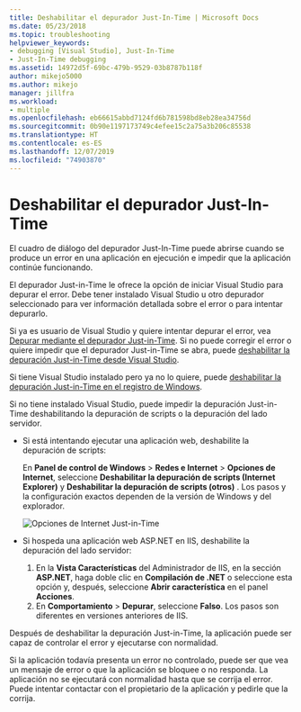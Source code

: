 ```yaml
---
title: Deshabilitar el depurador Just-In-Time | Microsoft Docs
ms.date: 05/23/2018
ms.topic: troubleshooting
helpviewer_keywords:
- debugging [Visual Studio], Just-In-Time
- Just-In-Time debugging
ms.assetid: 14972d5f-69bc-479b-9529-03b8787b118f
author: mikejo5000
ms.author: mikejo
manager: jillfra
ms.workload:
- multiple
ms.openlocfilehash: eb66615abbd7124fd6b781598bd8eb28ea34756d
ms.sourcegitcommit: 0b90e1197173749c4efee15c2a75a3b206c85538
ms.translationtype: HT
ms.contentlocale: es-ES
ms.lasthandoff: 12/07/2019
ms.locfileid: "74903870"
---
```

# <a name="disable-the-just-in-time-debugger"></a>Deshabilitar el depurador Just-In-Time

El cuadro de diálogo del depurador Just-In-Time puede abrirse cuando se produce un error en una aplicación en ejecución e impedir que la aplicación continúe funcionando.

El depurador Just-in-Time le ofrece la opción de iniciar Visual Studio para depurar el error. Debe tener instalado Visual Studio u otro depurador seleccionado para ver información detallada sobre el error o para intentar depurarlo.

Si ya es usuario de Visual Studio y quiere intentar depurar el error, vea [Depurar mediante el depurador Just-in-Time](../debugger/debug-using-the-just-in-time-debugger.md). Si no puede corregir el error o quiere impedir que el depurador Just-in-Time se abra, puede [deshabilitar la depuración Just-in-Time desde Visual Studio](debug-using-the-just-in-time-debugger.md#BKMK_Enabling).

Si tiene Visual Studio instalado pero ya no lo quiere, puede [deshabilitar la depuración Just-in-Time en el registro de Windows](debug-using-the-just-in-time-debugger.md#disable-just-in-time-debugging-from-the-windows-registry).

Si no tiene instalado Visual Studio, puede impedir la depuración Just-in-Time deshabilitando la depuración de scripts o la depuración del lado servidor.

- Si está intentando ejecutar una aplicación web, deshabilite la depuración de scripts:

  En **Panel de control de Windows** > **Redes e Internet** > **Opciones de Internet**, seleccione **Deshabilitar la depuración de scripts (Internet Explorer)** y **Deshabilitar la depuración de scripts (otros)** . Los pasos y la configuración exactos dependen de la versión de Windows y del explorador.

  ![Opciones de Internet Just-in-Time](../debugger/media/jitinternetoptions.png "Opciones de Internet Just-in-Time")

- Si hospeda una aplicación web ASP.NET en IIS, deshabilite la depuración del lado servidor:

  1. En la **Vista Características** del Administrador de IIS, en la sección **ASP.NET**, haga doble clic en **Compilación de .NET** o seleccione esta opción y, después, seleccione **Abrir característica** en el panel **Acciones**.
  1. En **Comportamiento** > **Depurar**, seleccione **Falso**. Los pasos son diferentes en versiones anteriores de IIS.

Después de deshabilitar la depuración Just-in-Time, la aplicación puede ser capaz de controlar el error y ejecutarse con normalidad.

Si la aplicación todavía presenta un error no controlado, puede ser que vea un mensaje de error o que la aplicación se bloquee o no responda. La aplicación no se ejecutará con normalidad hasta que se corrija el error. Puede intentar contactar con el propietario de la aplicación y pedirle que la corrija.
